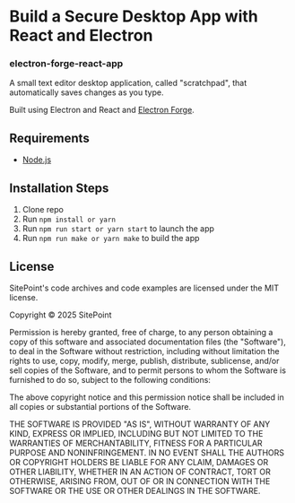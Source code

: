 # Build a Secure Desktop App with React and Electron
### electron-forge-react-app

A small text editor desktop application, called "scratchpad", that automatically saves changes as you type.

Built using Electron and React and [Electron Forge](https://www.electronforge.io/).

## Requirements

* [Node.js](http://nodejs.org/)

## Installation Steps

1. Clone repo
2. Run `npm install or yarn`
3. Run `npm run start or yarn start` to launch the app
4. Run `npm run make or yarn make` to build the app

## License

SitePoint's code archives and code examples are licensed under the MIT license.

Copyright © 2025 SitePoint

Permission is hereby granted, free of charge, to any person obtaining a copy of this software and associated documentation files (the "Software"), to deal in the Software without restriction, including without limitation the rights to use, copy, modify, merge, publish, distribute, sublicense, and/or sell copies of the Software, and to permit persons to whom the Software is furnished to do so, subject to the following conditions:

The above copyright notice and this permission notice shall be included in all copies or substantial portions of the Software.

THE SOFTWARE IS PROVIDED "AS IS", WITHOUT WARRANTY OF ANY KIND, EXPRESS OR IMPLIED, INCLUDING BUT NOT LIMITED TO THE WARRANTIES OF MERCHANTABILITY, FITNESS FOR A PARTICULAR PURPOSE AND NONINFRINGEMENT. IN NO EVENT SHALL THE AUTHORS OR COPYRIGHT HOLDERS BE LIABLE FOR ANY CLAIM, DAMAGES OR OTHER LIABILITY, WHETHER IN AN ACTION OF CONTRACT, TORT OR OTHERWISE, ARISING FROM, OUT OF OR IN CONNECTION WITH THE SOFTWARE OR THE USE OR OTHER DEALINGS IN THE SOFTWARE.